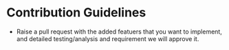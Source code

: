 # Contribution Guidelines

- Raise a pull request with the added featuers that you want to implement, and detailed testing/analysis and requirement we will approve it. 
